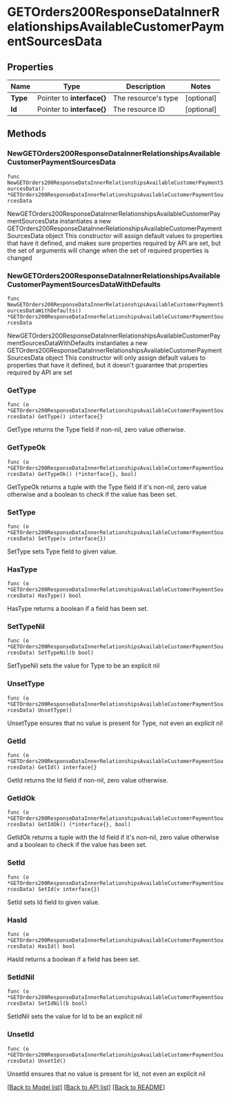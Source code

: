 # GETOrders200ResponseDataInnerRelationshipsAvailableCustomerPaymentSourcesData

## Properties

Name | Type | Description | Notes
------------ | ------------- | ------------- | -------------
**Type** | Pointer to **interface{}** | The resource&#39;s type | [optional] 
**Id** | Pointer to **interface{}** | The resource ID | [optional] 

## Methods

### NewGETOrders200ResponseDataInnerRelationshipsAvailableCustomerPaymentSourcesData

`func NewGETOrders200ResponseDataInnerRelationshipsAvailableCustomerPaymentSourcesData() *GETOrders200ResponseDataInnerRelationshipsAvailableCustomerPaymentSourcesData`

NewGETOrders200ResponseDataInnerRelationshipsAvailableCustomerPaymentSourcesData instantiates a new GETOrders200ResponseDataInnerRelationshipsAvailableCustomerPaymentSourcesData object
This constructor will assign default values to properties that have it defined,
and makes sure properties required by API are set, but the set of arguments
will change when the set of required properties is changed

### NewGETOrders200ResponseDataInnerRelationshipsAvailableCustomerPaymentSourcesDataWithDefaults

`func NewGETOrders200ResponseDataInnerRelationshipsAvailableCustomerPaymentSourcesDataWithDefaults() *GETOrders200ResponseDataInnerRelationshipsAvailableCustomerPaymentSourcesData`

NewGETOrders200ResponseDataInnerRelationshipsAvailableCustomerPaymentSourcesDataWithDefaults instantiates a new GETOrders200ResponseDataInnerRelationshipsAvailableCustomerPaymentSourcesData object
This constructor will only assign default values to properties that have it defined,
but it doesn't guarantee that properties required by API are set

### GetType

`func (o *GETOrders200ResponseDataInnerRelationshipsAvailableCustomerPaymentSourcesData) GetType() interface{}`

GetType returns the Type field if non-nil, zero value otherwise.

### GetTypeOk

`func (o *GETOrders200ResponseDataInnerRelationshipsAvailableCustomerPaymentSourcesData) GetTypeOk() (*interface{}, bool)`

GetTypeOk returns a tuple with the Type field if it's non-nil, zero value otherwise
and a boolean to check if the value has been set.

### SetType

`func (o *GETOrders200ResponseDataInnerRelationshipsAvailableCustomerPaymentSourcesData) SetType(v interface{})`

SetType sets Type field to given value.

### HasType

`func (o *GETOrders200ResponseDataInnerRelationshipsAvailableCustomerPaymentSourcesData) HasType() bool`

HasType returns a boolean if a field has been set.

### SetTypeNil

`func (o *GETOrders200ResponseDataInnerRelationshipsAvailableCustomerPaymentSourcesData) SetTypeNil(b bool)`

 SetTypeNil sets the value for Type to be an explicit nil

### UnsetType
`func (o *GETOrders200ResponseDataInnerRelationshipsAvailableCustomerPaymentSourcesData) UnsetType()`

UnsetType ensures that no value is present for Type, not even an explicit nil
### GetId

`func (o *GETOrders200ResponseDataInnerRelationshipsAvailableCustomerPaymentSourcesData) GetId() interface{}`

GetId returns the Id field if non-nil, zero value otherwise.

### GetIdOk

`func (o *GETOrders200ResponseDataInnerRelationshipsAvailableCustomerPaymentSourcesData) GetIdOk() (*interface{}, bool)`

GetIdOk returns a tuple with the Id field if it's non-nil, zero value otherwise
and a boolean to check if the value has been set.

### SetId

`func (o *GETOrders200ResponseDataInnerRelationshipsAvailableCustomerPaymentSourcesData) SetId(v interface{})`

SetId sets Id field to given value.

### HasId

`func (o *GETOrders200ResponseDataInnerRelationshipsAvailableCustomerPaymentSourcesData) HasId() bool`

HasId returns a boolean if a field has been set.

### SetIdNil

`func (o *GETOrders200ResponseDataInnerRelationshipsAvailableCustomerPaymentSourcesData) SetIdNil(b bool)`

 SetIdNil sets the value for Id to be an explicit nil

### UnsetId
`func (o *GETOrders200ResponseDataInnerRelationshipsAvailableCustomerPaymentSourcesData) UnsetId()`

UnsetId ensures that no value is present for Id, not even an explicit nil

[[Back to Model list]](../README.md#documentation-for-models) [[Back to API list]](../README.md#documentation-for-api-endpoints) [[Back to README]](../README.md)


